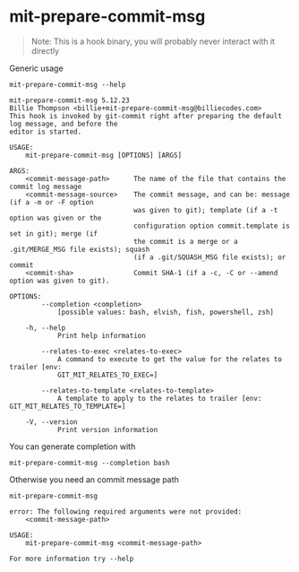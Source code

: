 # mit-prepare-commit-msg

> Note: This is a hook binary, you will probably never interact with it directly

Generic usage

``` shell,script(expected_exit_code=0)
mit-prepare-commit-msg --help
```

``` shell,verify(stream=stdout)
mit-prepare-commit-msg 5.12.23
Billie Thompson <billie+mit-prepare-commit-msg@billiecodes.com>
This hook is invoked by git-commit right after preparing the default log message, and before the
editor is started.

USAGE:
    mit-prepare-commit-msg [OPTIONS] [ARGS]

ARGS:
    <commit-message-path>      The name of the file that contains the commit log message
    <commit-message-source>    The commit message, and can be: message (if a -m or -F option
                               was given to git); template (if a -t option was given or the
                               configuration option commit.template is set in git); merge (if
                               the commit is a merge or a .git/MERGE_MSG file exists); squash
                               (if a .git/SQUASH_MSG file exists); or commit
    <commit-sha>               Commit SHA-1 (if a -c, -C or --amend option was given to git).

OPTIONS:
        --completion <completion>
            [possible values: bash, elvish, fish, powershell, zsh]

    -h, --help
            Print help information

        --relates-to-exec <relates-to-exec>
            A command to execute to get the value for the relates to trailer [env:
            GIT_MIT_RELATES_TO_EXEC=]

        --relates-to-template <relates-to-template>
            A template to apply to the relates to trailer [env: GIT_MIT_RELATES_TO_TEMPLATE=]

    -V, --version
            Print version information
```

You can generate completion with

``` shell,script(expected_exit_code=0)
mit-prepare-commit-msg --completion bash
```

Otherwise you need an commit message path

``` shell,script(expected_exit_code=2)
mit-prepare-commit-msg
```

``` shell,verify(stream=stderr)
error: The following required arguments were not provided:
    <commit-message-path>

USAGE:
    mit-prepare-commit-msg <commit-message-path>

For more information try --help
```


